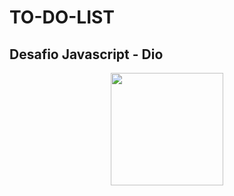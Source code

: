 # TO-DO-LIST
## Desafio Javascript - Dio

<div align="center">
    <img height="180em" src="https://github.com/CarlaMGaldino/to-do-list-desafio/blob/main/assets/imagens/img-01.png"/>
</div>
